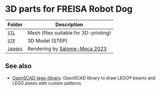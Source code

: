 # 3D parts for FREISA Robot Dog

| Folder | Description
|--------|-------------
| [`STL`](STL/) | Mesh (files suitable for 3D-printing)
| [`STP`](STP/) | 3D Model (STEP)
| [`images`](images/) | Rendering by [Salome-Meca 2023](https://code-aster-windows.com/category/posts/salome_meca-windows/)

## See also

* [OpenSCAD-lego-library](https://github.com/B-AROL-O/OpenSCAD-lego-library): OpenSCAD library to draw LEGO&reg; beams and LEGO plates with custom patterns

<!-- EOF -->
